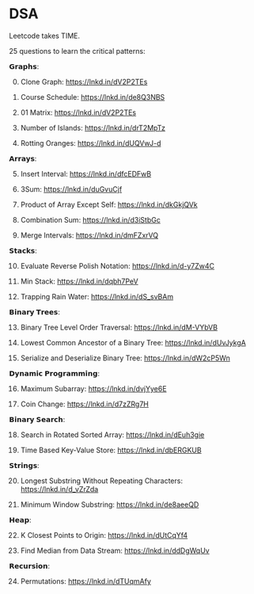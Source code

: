 # DSA

Leetcode takes TIME.

25 questions to learn the critical patterns:


𝗚𝗿𝗮𝗽𝗵𝘀:

0. Clone Graph: https://lnkd.in/dV2P2TEs

1. Course Schedule: https://lnkd.in/de8Q3NBS

2. 01 Matrix: https://lnkd.in/dV2P2TEs

3. Number of Islands: https://lnkd.in/drT2MpTz

4. Rotting Oranges: https://lnkd.in/dUQVwJ-d

𝗔𝗿𝗿𝗮𝘆𝘀:

5. Insert Interval: https://lnkd.in/dfcEDFwB

6. 3Sum: https://lnkd.in/duGvuCjf

7. Product of Array Except Self: https://lnkd.in/dkGkjQVk

8. Combination Sum: https://lnkd.in/d3iStbGc

9. Merge Intervals: https://lnkd.in/dmFZxrVQ

𝗦𝘁𝗮𝗰𝗸𝘀:

10. Evaluate Reverse Polish Notation: https://lnkd.in/d-y7Zw4C

11. Min Stack: https://lnkd.in/dqbh7PeV

12. Trapping Rain Water: https://lnkd.in/dS_svBAm

𝗕𝗶𝗻𝗮𝗿𝘆 𝗧𝗿𝗲𝗲𝘀:

13. Binary Tree Level Order Traversal: https://lnkd.in/dM-VYbVB

14. Lowest Common Ancestor of a Binary Tree: https://lnkd.in/dUvJykgA

15. Serialize and Deserialize Binary Tree: https://lnkd.in/dW2cP5Wn

𝗗𝘆𝗻𝗮𝗺𝗶𝗰 𝗣𝗿𝗼𝗴𝗿𝗮𝗺𝗺𝗶𝗻𝗴:

16. Maximum Subarray: https://lnkd.in/dvjYye6E

17. Coin Change: https://lnkd.in/d7zZRg7H

𝗕𝗶𝗻𝗮𝗿𝘆 𝗦𝗲𝗮𝗿𝗰𝗵:

18. Search in Rotated Sorted Array: https://lnkd.in/dEuh3gie

19. Time Based Key-Value Store: https://lnkd.in/dbERGKUB

𝗦𝘁𝗿𝗶𝗻𝗴𝘀:

20. Longest Substring Without Repeating Characters: https://lnkd.in/d_vZrZda

21. Minimum Window Substring: https://lnkd.in/de8aeeQD

𝗛𝗲𝗮𝗽:

22. K Closest Points to Origin: https://lnkd.in/dUtCqYf4

23. Find Median from Data Stream: https://lnkd.in/ddDgWqUv

𝗥𝗲𝗰𝘂𝗿𝘀𝗶𝗼𝗻:

24. Permutations: https://lnkd.in/dTUqmAfy